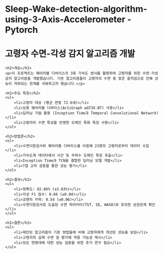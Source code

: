 # Sleep-Wake-detection-algorithm-using-3-Axis-Accelerometer - Pytorch
<!DOCTYPE html>
<html lang="ko">
<head>
    <meta charset="UTF-8">
    <meta name="viewport" content="width=device-width, initial-scale=1.0">
    <title>고령자 수면-각성 감지 알고리즘 개발</title>
</head>
<body>
    <h1>고령자 수면-각성 감지 알고리즘 개발</h1>

    <h2>개요</h2>
    <p>이 프로젝트는 웨어러블 디바이스의 3축 가속도 센서를 활용하여 고령자를 위한 수면-각성 감지 알고리즘을 개발했습니다. 기존 알고리즘들이 고령자의 수면 중 잦은 움직임으로 인해 성능이 저하되는 한계를 극복하고자 했습니다.</p>

    <h2>주요 특징</h2>
    <ul>
        <li>고령자 대상 (평균 연령 72.6세)</li>
        <li>상용 웨어러블 디바이스(ActiGraph wGT3X-BT) 사용</li>
        <li>딥러닝 기법 활용 (Inception Time과 Temporal Convolutional Network)</li>
        <li>고령자의 수면 특성을 반영한 도메인 특화 특징 사용</li>
    </ul>

    <h2>방법론</h2>
    <ol>
        <li>수면다원검사와 웨어러블 디바이스를 이용해 21명의 고령자로부터 데이터 수집</li>
        <li>가속도계 데이터에서 시간 및 주파수 도메인 특징 추출</li>
        <li>Inception Time과 TCN을 결합한 딥러닝 모델 개발</li>
        <li>7겹 교차 검증을 통한 성능 평가</li>
    </ol>

    <h2>결과</h2>
    <ul>
        <li>정확도: 82.66% (±3.63%)</li>
        <li>각성 F1 점수: 0.66 (±0.04)</li>
        <li>코헨의 카파: 0.54 (±0.06)</li>
        <li>수면다원검사로 도출된 수면 파라미터(TST, SE, WASO)와 유의한 상관관계 확인</li>
    </ul>

    <h2>결론</h2>
    <ul>
        <li>제안된 알고리즘이 기존 방법들에 비해 고령자에게 개선된 성능을 보임</li>
        <li>고령자의 실제 수면 질 평가에 적용 가능성 제시</li>
        <li>모든 연령대에 대한 성능 검증을 위한 추가 연구 필요</li>
    </ul>
</body>
</html>